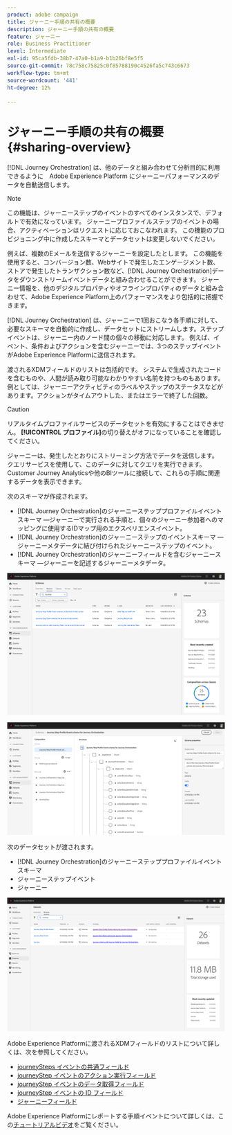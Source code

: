 ```yaml
---
product: adobe campaign
title: ジャーニー手順の共有の概要
description: ジャーニー手順の共有の概要
feature: ジャーニー
role: Business Practitioner
level: Intermediate
exl-id: 95ca5fdb-38b7-47a0-b1a9-b1b26bf8e5f5
source-git-commit: 78c758c75825c0f85788190c4526fa5c743c6673
workflow-type: tm+mt
source-wordcount: '441'
ht-degree: 12%

---
```


# ジャーニー手順の共有の概要{#sharing-overview}

[!DNL Journey Orchestration] は、他のデータと組み合わせて分析目的に利用できるように　Adobe Experience Platform にジャーニーパフォーマンスのデータを自動送信します。


>[!NOTE]
>
>この機能は、ジャーニーステップのイベントのすべてのインスタンスで、デフォルトで有効になっています。 ジャーニープロファイルステップのイベントの場合、アクティベーションはリクエストに応じておこなわれます。 この機能のプロビジョニング中に作成したスキーマとデータセットは変更しないでください。

例えば、複数のEメールを送信するジャーニーを設定したとします。 この機能を使用すると、コンバージョン数、Webサイトで発生したエンゲージメント数、ストアで発生したトランザクション数など、[!DNL Journey Orchestration]データをダウンストリームイベントデータと組み合わせることができます。 ジャーニー情報を、他のデジタルプロパティやオフラインプロパティのデータと組み合わせて、Adobe Experience Platform上のパフォーマンスをより包括的に把握できます。

[!DNL Journey Orchestration] は、ジャーニーで1回おこなう各手順に対して、必要なスキーマを自動的に作成し、データセットにストリームします。ステップイベントは、ジャーニー内のノード間の個々の移動に対応します。 例えば、イベント、条件およびアクションを含むジャーニーでは、3つのステップイベントがAdobe Experience Platformに送信されます。

渡されるXDMフィールドのリストは包括的です。 システムで生成されたコードを含むものや、人間が読み取り可能なわかりやすい名前を持つものもあります。 例としては、ジャーニーアクティビティのラベルやステップのステータスなどがあります。アクションがタイムアウトした、またはエラーで終了した回数。

>[!CAUTION]
>
>リアルタイムプロファイルサービスのデータセットを有効にすることはできません。 **[!UICONTROL プロファイル]**&#x200B;の切り替えがオフになっていることを確認してください。

ジャーニーは、発生したとおりにストリーミング方法でデータを送信します。 クエリサービスを使用して、このデータに対してクエリを実行できます。 Customer Journey Analyticsや他のBIツールに接続して、これらの手順に関連するデータを表示できます。

次のスキーマが作成されます。

* [!DNL Journey Orchestration]のジャーニーステッププロファイルイベントスキーマ —ジャーニーで実行される手順と、個々のジャーニー参加者へのマッピングに使用するIDマップ用のエクスペリエンスイベント。
* [!DNL Journey Orchestration]のジャーニーステップのイベントスキーマ —ジャーニーメタデータに結び付けられたジャーニーステップのイベント。
* [!DNL Journey Orchestration]のジャーニーフィールドを含むジャーニースキーマ —ジャーニーを記述するジャーニーメタデータ。

![](../assets/sharing1.png)

![](../assets/sharing2.png)

次のデータセットが渡されます。

* [!DNL Journey Orchestration]のジャーニーステッププロファイルイベントスキーマ
* ジャーニーステップイベント
* ジャーニー

![](../assets/sharing3.png)

Adobe Experience Platformに渡されるXDMフィールドのリストについて詳しくは、次を参照してください。

* [journeySteps イベントの共通フィールド](../building-journeys/sharing-common-fields.md)
* [journeyStep イベントのアクション実行フィールド](../building-journeys/sharing-execution-fields.md)
* [journeyStep イベントのデータ取得フィールド](../building-journeys/sharing-fetch-fields.md)
* [journeyStep イベントの ID フィールド](../building-journeys/sharing-identity-fields.md)
* [ジャーニーフィールド](../building-journeys/sharing-journey-fields.md)

Adobe Experience Platformにレポートする手順イベントについて詳しくは、この[チュートリアルビデオ](https://experienceleague.adobe.com/docs/journey-orchestration-learn/tutorials/reporting-step-events-to-adobe-experience-platform.html)をご覧ください。
